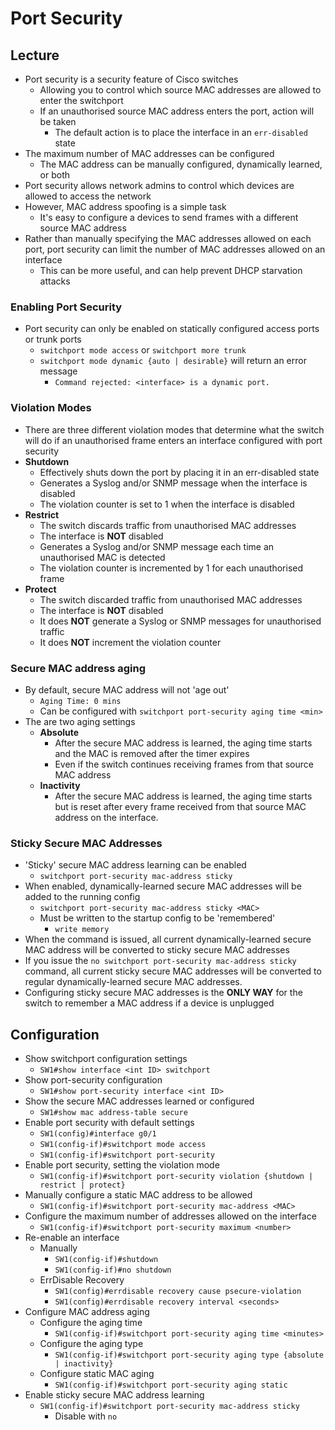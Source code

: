 # Port Security

## Lecture

- Port security is a security feature of Cisco switches
  - Allowing you to control which source MAC addresses are allowed to enter the switchport
  - If an unauthorised source MAC address enters the port, action will be taken
    - The default action is to place the interface in an `err-disabled` state
- The maximum number of MAC addresses can be configured
  - The MAC address can be manually configured, dynamically learned, or both
- Port security allows network admins to control which devices are allowed to access the network
- However, MAC address spoofing is a simple task
  - It's easy to configure a devices to send frames with a different source MAC address
- Rather than manually specifying the MAC addresses allowed on each port, port security can limit the number of MAC addresses allowed on an interface
  - This can be more useful, and can help prevent DHCP starvation attacks

### Enabling Port Security

- Port security can only be enabled on statically configured access ports or trunk ports
  - `switchport mode access` or `switchport more trunk`
  - `switchport mode dynamic {auto | desirable}` will return an error message
    - `Command rejected: <interface> is a dynamic port.`

### Violation Modes

- There are three different violation modes that determine what the switch will do if an unauthorised frame enters an interface configured with port security
- **Shutdown**
  - Effectively shuts down the port by placing it in an err-disabled state
  - Generates a Syslog and/or SNMP message when the interface is disabled
  - The violation counter is set to $1$ when the interface is disabled
- **Restrict**
  - The switch discards traffic from unauthorised MAC addresses
  - The interface is **NOT** disabled
  - Generates a Syslog and/or SNMP message each time an unauthorised MAC is detected
  - The violation counter is incremented by $1$ for each unauthorised frame
- **Protect**
  - The switch discarded traffic from unauthorised MAC addresses
  - The interface is **NOT** disabled
  - It does **NOT** generate a Syslog or SNMP messages for unauthorised traffic
  - It does **NOT** increment the violation counter

### Secure MAC address aging

- By default, secure MAC address will not 'age out'
  - `Aging Time: 0 mins`
  - Can be configured with `switchport port-security aging time <min>`
- The are two aging settings
  - **Absolute**
    - After the secure MAC address is learned, the aging time starts and the MAC is removed after the timer expires
    - Even if the switch continues receiving frames from that source MAC address
  - **Inactivity**
    - After the secure MAC address is learned, the aging time starts but is reset after every frame received from that source MAC address on the interface.

### Sticky Secure MAC Addresses

- 'Sticky' secure MAC address learning can be enabled
  - `switchport port-security mac-address sticky`
- When enabled, dynamically-learned secure MAC addresses will be added to the running config
  - `switchport port-security mac-address sticky <MAC>`
  - Must be written to the startup config to be 'remembered'
    - `write memory`
- When the command is issued, all current dynamically-learned secure MAC address will be converted to sticky secure MAC addresses
- If you issue the `no switchport port-security mac-address sticky` command, all current sticky secure MAC addresses will be converted to regular dynamically-learned secure MAC addresses.
- Configuring sticky secure MAC addresses is the **ONLY WAY** for the switch to remember a MAC address if a device is unplugged

## Configuration

- Show switchport configuration settings
  - `SW1#show interface <int ID> switchport`
- Show port-security configuration
  - `SW1#show port-security interface <int ID>`
- Show the secure MAC addresses learned or configured
  - `SW1#show mac address-table secure`
- Enable port security with default settings
  - `SW1(config)#interface g0/1`
  - `SW1(config-if)#switchport mode access`
  - `SW1(config-if)#switchport port-security`
- Enable port security, setting the violation mode
  - `SW1(config-if)#switchport port-security violation {shutdown | restrict | protect}`
- Manually configure a static MAC address to be allowed
  - `SW1(config-if)#switchport port-security mac-address <MAC>`
- Configure the maximum number of addresses allowed on the interface
  - `SW1(config-if)#switchport port-security maximum <number>`
- Re-enable an interface
  - Manually
    - `SW1(config-if)#shutdown`
    - `SW1(config-if)#no shutdown`
  - ErrDisable Recovery
    - `SW1(config)#errdisable recovery cause psecure-violation`
    - `SW1(config)#errdisable recovery interval <seconds>`
- Configure MAC address aging
  - Configure the aging time
    - `SW1(config-if)#switchport port-security aging time <minutes>`
  - Configure the aging type
    - `SW1(config-if)#switchport port-security aging type {absolute | inactivity}`
  - Configure static MAC aging
    - `SW1(config-if)#switchport port-security aging static`
- Enable sticky secure MAC address learning
  - `SW1(config-if)#switchport port-security mac-address sticky`
    - Disable with `no`
